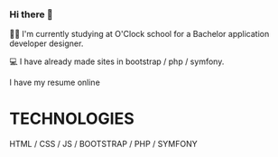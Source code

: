 ### Hi there 👋

<!--
**Romain-Curtet/Romain-CURTET** is a ✨ _special_ ✨ repository because its `README.md` (this file) appears on your GitHub profile.

Here are some ideas to get you started:

- 🔭 I’m currently working on ...
- 🌱 I’m currently learning ...
- 👯 I’m looking to collaborate on ...
- 🤔 I’m looking for help with ...
- 💬 Ask me about ...
- 📫 How to reach me: ...
- 😄 Pronouns: ...
- ⚡ Fun fact: ...
-->

👨‍🎓 I'm currently studying at O'Clock school for a Bachelor application developer designer.

💻 I have already made sites in bootstrap / php / symfony.

I have my resume online

<h1>TECHNOLOGIES</h1>

HTML / CSS / JS / BOOTSTRAP / PHP / SYMFONY



